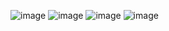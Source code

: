 
![image](https://github.com/17Gaurav01/showstream/assets/60849752/d15f65bf-61d0-42ff-93e6-ac85b31be327)
![image](https://github.com/17Gaurav01/showstream/assets/60849752/379197b5-418b-4393-9668-c9928ef45ec0)
![image](https://github.com/17Gaurav01/showstream/assets/60849752/03db91ec-a34b-4ab3-87ea-70c84f820776)
![image](https://github.com/17Gaurav01/showstream/assets/60849752/3c9019b8-e166-4695-b5dc-798f05661530)


